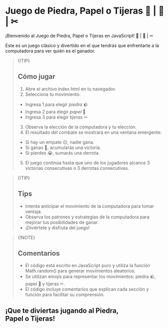 # Juego de Piedra, Papel o Tijeras 🥌 | 📰 | ✂

¡Bienvenido al Juego de Piedra, Papel o Tijeras en JavaScript! 🥌 | 📰 | ✂

Este es un juego clásico y divertido en el que tendrás que enfrentarte a la computadora para ver quién es el ganador.

> {!TIP}
> ## Cómo jugar
> 1. Abre el archivo index.html en tu navegador.
> 2. Selecciona tu movimiento:
>   - Ingresa 1 para elegir *piedra* 🪨
>   - Ingresa 2 para elegir *papel* 📄
>   - Ingresa 3 para elegir *tijeras* ✂
> 3. Observa la elección de la computadora y tu elección.
> 4. El resultado del combate se mostrará en una ventana emergente:
>   - Si hay un empate 😐, nadie gana.
>   - Si ganas 🥳, acumularás una victoria.
>   - Si pierdes 😭, sumarás una derrota.
> 5. El juego continúa hasta que uno de los jugadores alcance 3 victorias consecutivas o 3 derrotas consecutivas.

> {!TIP}
> ## Tips
> - Intenta anticipar el movimiento de la computadora para tomar ventaja.
> - Observa los patrones y estrategias de la computadora para mejorar tus posibilidades de ganar.
> - ¡Diviértete y disfruta del juego!

> {!NOTE}
> ## Comentarios
> - El código está escrito en JavaScript puro y utiliza la función Math.random() para generar movimientos aleatorios.
> - Se utilizan emojis para representar los movimientos: piedra 🪨, papel 📄 y tijeras ✂.
> - El código incluye comentarios que explican cada sección y función para facilitar su comprensión.

## ¡Que te diviertas jugando al Piedra, Papel o Tijeras! 